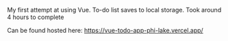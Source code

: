 My first attempt at using Vue.
To-do list saves to local storage.
Took around 4 hours to complete

Can be found hosted here:
https://vue-todo-app-phi-lake.vercel.app/
